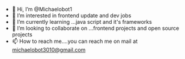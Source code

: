 - 👋 Hi, I’m @Michaelobot1
- 👀 I’m interested in frontend update and dev jobs
- 🌱 I’m currently learning ...java script and it's frameworks
- 💞️ I’m looking to collaborate on ...frontend projects and open source projects
- 📫 How to reach me....you can reach me on mail at michaelobot3010@gmail.com 

<!---
Michaelobot1/Michaelobot1 is a ✨ special ✨ repository because its `README.md` (this file) appears on your GitHub profile.
You can click the Preview link to take a look at your changes.
--->
